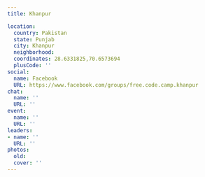 ```yaml
---
title: Khanpur

location:
  country: Pakistan
  state: Punjab
  city: Khanpur
  neighborhood: 
  coordinates: 28.6331825,70.6573694
  plusCode: ''
social:
  name: Facebook
  URL: https://www.facebook.com/groups/free.code.camp.khanpur
chat:
  name: ''
  URL: ''
event:
  name: ''
  URL: ''
leaders:
- name: ''
  URL: ''
photos:
  old: 
  cover: ''
---
```

